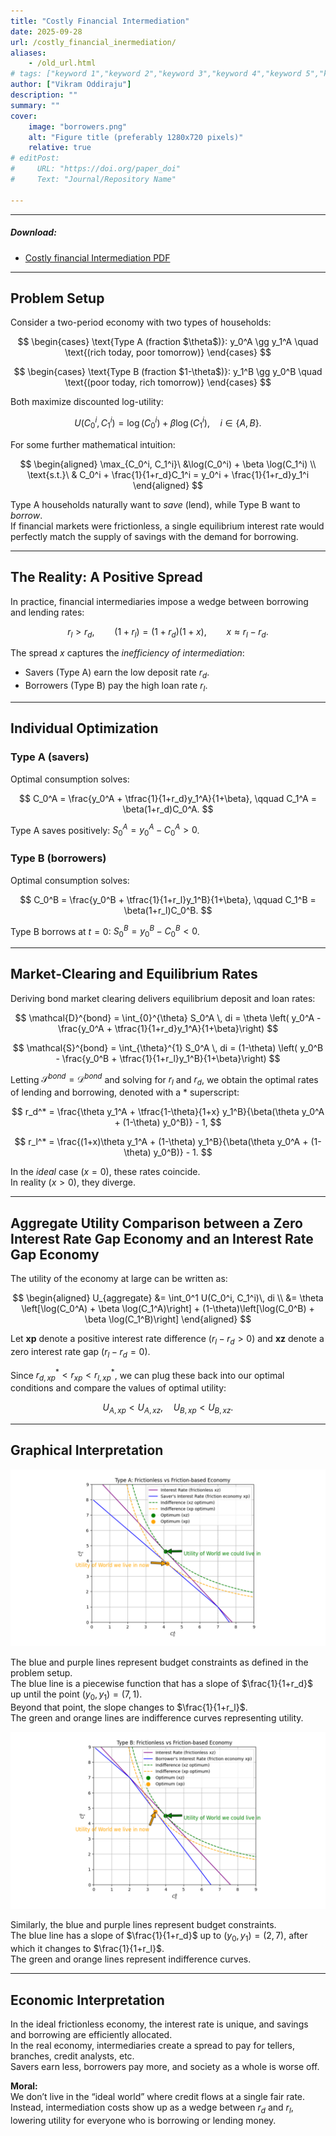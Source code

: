 ```yaml
---
title: "Costly Financial Intermediation" 
date: 2025-09-28
url: /costly_financial_inermediation/
aliases: 
    - /old_url.html
# tags: ["keyword 1","keyword 2","keyword 3","keyword 4","keyword 5","keyword 6","keyword 7","keyword 8"]
author: ["Vikram Oddiraju"]
description: "" 
summary: ""
cover:
    image: "borrowers.png"
    alt: "Figure title (preferably 1280x720 pixels)"
    relative: true
# editPost:
#     URL: "https://doi.org/paper_doi"
#     Text: "Journal/Repository Name"

---
```


---

##### Download:

- [Costly financial Intermediation PDF](https://drive.google.com/file/d/1zNoX3oxUGnJ4UoHeG50j220SOHQ4oqOz/view)
<!-- - [Online appendix](appendix.pdf)
- [Code and data](https://github.com/paper_repo) -->

---

## Problem Setup

Consider a two-period economy with two types of households:

$$
\begin{cases}
\text{Type A (fraction $\theta$)}: y_0^A \gg y_1^A \quad \text{(rich today, poor tomorrow)}
\end{cases}
$$

$$
\begin{cases}
\text{Type B (fraction $1-\theta$)}: y_1^B \gg y_0^B \quad \text{(poor today, rich tomorrow)}
\end{cases}
$$

Both maximize discounted log-utility:

$$
U(C_0^i, C_1^i) = \log(C_0^i) + \beta \log(C_1^i), \quad i \in \{A,B\}.
$$

For some further mathematical intuition:

$$
\begin{aligned}
\max_{C_0^i, C_1^i}\ &\log(C_0^i) + \beta \log(C_1^i) \\
\text{s.t.}\ & C_0^i + \frac{1}{1+r_d}C_1^i = y_0^i + \frac{1}{1+r_d}y_1^i
\end{aligned}
$$

Type A households naturally want to *save* (lend), while Type B want to *borrow*.  
If financial markets were frictionless, a single equilibrium interest rate would perfectly match the supply of savings with the demand for borrowing.

---

## The Reality: A Positive Spread

In practice, financial intermediaries impose a wedge between borrowing and lending rates:

$$
r_l > r_d, \qquad (1+r_l) = (1+r_d)(1+x), \qquad x \approx r_l - r_d.
$$

The spread $x$ captures the *inefficiency of intermediation*:

- Savers (Type A) earn the low deposit rate $r_d$.  
- Borrowers (Type B) pay the high loan rate $r_l$.  

---

## Individual Optimization

### Type A (savers)

Optimal consumption solves:

$$
C_0^A = \frac{y_0^A + \tfrac{1}{1+r_d}y_1^A}{1+\beta}, \qquad
C_1^A = \beta(1+r_d)C_0^A.
$$

Type A saves positively: $S_0^A = y_0^A - C_0^A > 0$.

### Type B (borrowers)

Optimal consumption solves:

$$
C_0^B = \frac{y_0^B + \tfrac{1}{1+r_l}y_1^B}{1+\beta}, \qquad
C_1^B = \beta(1+r_l)C_0^B.
$$

Type B borrows at $t=0$: $S_0^B = y_0^B - C_0^B < 0$.

---

## Market-Clearing and Equilibrium Rates

Deriving bond market clearing delivers equilibrium deposit and loan rates:

$$
\mathcal{D}^{bond} = \int_{0}^{\theta} S_0^A \, di = \theta \left( y_0^A -   \frac{y_0^A + \tfrac{1}{1+r_d}y_1^A}{1+\beta}\right)
$$

$$
\mathcal{S}^{bond} = \int_{\theta}^{1} S_0^A \, di = (1-\theta) \left( y_0^B -  \frac{y_0^B + \tfrac{1}{1+r_l}y_1^B}{1+\beta}\right)
$$

Letting $\mathcal{S}^{bond} = \mathcal{D}^{bond}$ and solving for $r_l$ and $r_d$, we obtain the optimal rates of lending and borrowing, denoted with a $*$ superscript:

$$
r_d^* = \frac{\theta y_1^A + \tfrac{1-\theta}{1+x} y_1^B}{\beta(\theta y_0^A + (1-\theta) y_0^B)} - 1,
$$

$$
r_l^* = \frac{(1+x)\theta y_1^A + (1-\theta) y_1^B}{\beta(\theta y_0^A + (1-\theta) y_0^B)} - 1.
$$

In the *ideal* case ($x=0$), these rates coincide.  
In reality ($x>0$), they diverge.

---

## Aggregate Utility Comparison between a Zero Interest Rate Gap Economy and an Interest Rate Gap Economy

The utility of the economy at large can be written as:

$$
\begin{aligned}
U_{aggregate} &= \int_0^1 U(C_0^i, C_1^i)\, di \\
&= \theta \left[\log(C_0^A) + \beta \log(C_1^A)\right] + (1-\theta)\left[\log(C_0^B) + \beta \log(C_1^B)\right]
\end{aligned}
$$

Let **xp** denote a positive interest rate difference ($r_l - r_d > 0$) and **xz** denote a zero interest rate gap ($r_l - r_d = 0$).  

Since $r_{d,xp}^* < r_{xp} < r_{l,xp}^*$, we can plug these back into our optimal conditions and compare the values of optimal utility:

$$
U_{A, xp} < U_{A,xz}, \quad U_{B,xp} < U_{B, xz}.
$$

---

## Graphical Interpretation

![Savers graph](savers.png)

The blue and purple lines represent budget constraints as defined in the problem setup.  
The blue line is a piecewise function that has a slope of $\frac{1}{1+r_d}$ up until the point $(y_0, y_1) = (7,1)$.  
Beyond that point, the slope changes to $\frac{1}{1+r_l}$.  
The green and orange lines are indifference curves representing utility.

![Borrowers graph](borrowers.png)

Similarly, the blue and purple lines represent budget constraints.  
The blue line has a slope of $\frac{1}{1+r_d}$ up to $(y_0, y_1) = (2,7)$, after which it changes to $\frac{1}{1+r_l}$.  
The green and orange lines represent indifference curves.

---

## Economic Interpretation

In the ideal frictionless economy, the interest rate is unique, and savings and borrowing are efficiently allocated.  
In the real economy, intermediaries create a spread to pay for tellers, branches, credit analysts, etc.  
Savers earn less, borrowers pay more, and society as a whole is worse off.

**Moral:**  
We don’t live in the “ideal world” where credit flows at a single fair rate.  
Instead, intermediation costs show up as a wedge between $r_d$ and $r_l$, lowering utility for everyone who is borrowing or lending money.


<!-- ![](sisyphus.png) -->



<!-- 
Author 1, Author 2. Year. "Title." *Journal* Volume (Issue): First page–Last page. https://doi.org/paper_doi.

```BibTeX
@article{AAYY,
author = {Author 1 and Author 2},
doi = {paper_doi},
journal = {Journal},
number = {Issue},
pages = {XXX--YYY},
title = {Title},
volume = {Volume},
year = {Year}}
``` -->
